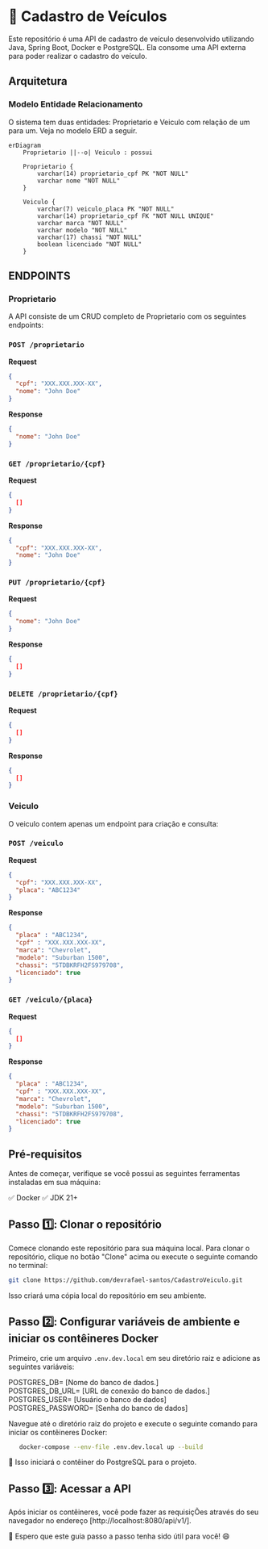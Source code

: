 # 🚀 Cadastro de Veículos

Este repositório é uma API de cadastro de veículo desenvolvido utilizando Java, Spring Boot, Docker e PostgreSQL. Ela consome uma API externa para poder realizar o cadastro do veículo.

## Arquitetura

### Modelo Entidade Relacionamento

O sistema tem duas entidades: Proprietario e Veiculo com relação de um para um. Veja no modelo ERD a seguir.

```mermaid
erDiagram
    Proprietario ||--o| Veiculo : possui
    
    Proprietario {
        varchar(14) proprietario_cpf PK "NOT NULL"
        varchar nome "NOT NULL"
    }
    
    Veiculo {
        varchar(7) veiculo_placa PK "NOT NULL"
        varchar(14) proprietario_cpf FK "NOT NULL UNIQUE"
        varchar marca "NOT NULL"
        varchar modelo "NOT NULL"
        varchar(17) chassi "NOT NULL"
        boolean licenciado "NOT NULL"
    }
```

## ENDPOINTS

### Proprietario

A API consiste de um CRUD completo de Proprietario com os seguintes endpoints:

### `POST /proprietario`

**Request**

```json
{
  "cpf": "XXX.XXX.XXX-XX",
  "nome": "John Doe"
}
```

**Response**

```json
{
  "nome": "John Doe"
}
```

### `GET /proprietario/{cpf}`

**Request**

```json
{
  []
}
```

**Response**

```json
{
  "cpf": "XXX.XXX.XXX-XX",
  "nome": "John Doe"
}
```

### `PUT /proprietario/{cpf}`

**Request**

```json
{
  "nome": "John Doe"
}
```

**Response**

```json
{
  []
}
```

### `DELETE /proprietario/{cpf}`

**Request**

```json
{
  []
}
```

**Response**

```json
{
  []
}
```

### Veiculo

O veiculo contem apenas um endpoint para criação e consulta:

### `POST /veiculo`

**Request**

```json
{
  "cpf": "XXX.XXX.XXX-XX",
  "placa": "ABC1234"
}
```

**Response**

```json
{   
  "placa" : "ABC1234",
  "cpf" : "XXX.XXX.XXX-XX",
  "marca": "Chevrolet",
  "modelo": "Suburban 1500",
  "chassi": "5TDBKRFH2FS979708",
  "licenciado": true
}
```

### `GET /veiculo/{placa}`

**Request**

```json
{
  []
}
```

**Response**

```json
{   
  "placa" : "ABC1234",
  "cpf" : "XXX.XXX.XXX-XX",
  "marca": "Chevrolet",
  "modelo": "Suburban 1500",
  "chassi": "5TDBKRFH2FS979708",
  "licenciado": true
}
```


## Pré-requisitos

Antes de começar, verifique se você possui as seguintes ferramentas instaladas em sua máquina:

✅ Docker
✅ JDK 21+

## Passo 1️⃣: Clonar o repositório

Comece clonando este repositório para sua máquina local. Para clonar o repositório, clique no botão "Clone" acima ou execute o seguinte comando no terminal:

```bash
git clone https://github.com/devrafael-santos/CadastroVeiculo.git
```

Isso criará uma cópia local do repositório em seu ambiente.

## Passo 2️⃣: Configurar variáveis de ambiente e iniciar os contêineres Docker

Primeiro, crie um arquivo ``.env.dev.local`` em seu diretório raiz e adicione as seguintes variáveis:

POSTGRES_DB= [Nome do banco de dados.]  
POSTGRES_DB_URL= [URL de conexão do banco de dados.]  
POSTGRES_USER= [Usuário o banco de dados]  
POSTGRES_PASSWORD= [Senha do banco de dados]

Navegue até o diretório raiz do projeto e execute o seguinte comando para iniciar os contêineres Docker:

```bash
   docker-compose --env-file .env.dev.local up --build
```

🐳 Isso iniciará o contêiner do PostgreSQL para o projeto.

## Passo 3️⃣: Acessar a API

Após iniciar os contêineres, você pode fazer as requisiçÕes através do seu navegador no endereço [http://localhost:8080/api/v1/].


🎉 Espero que este guia passo a passo tenha sido útil para você! 😄